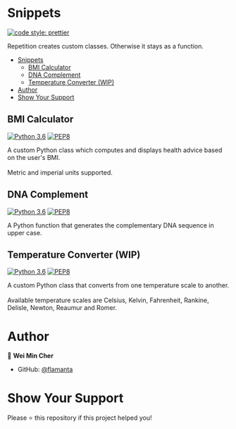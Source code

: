 # Snippets

[![code style: prettier](https://img.shields.io/badge/code_style-prettier-ff69b4.svg)](https://github.com/prettier/prettier)

Repetition creates custom classes. Otherwise it stays as a function.

- [Snippets](#snippets)
  - [BMI Calculator](#bmi-calculator)
  - [DNA Complement](#dna-complement)
  - [Temperature Converter (WIP)](#temperature-converter-wip)
- [Author](#author)
- [Show Your Support](#show-your-support)

## BMI Calculator

[![Python 3.6](https://img.shields.io/badge/python-3.6-blue)](https://shields.io/) [![PEP8](https://img.shields.io/badge/code%20style-pep8-orange.svg)](https://www.python.org/dev/peps/pep-0008/)

A custom Python class which computes and displays health advice based on the user's BMI.<br><br>
Metric and imperial units supported.

## DNA Complement

[![Python 3.6](https://img.shields.io/badge/python-3.6-blue)](https://shields.io/) [![PEP8](https://img.shields.io/badge/code%20style-pep8-orange.svg)](https://www.python.org/dev/peps/pep-0008/)

A Python function that generates the complementary DNA sequence in upper case.

## Temperature Converter (WIP)

[![Python 3.6](https://img.shields.io/badge/python-3.6-blue)](https://shields.io/) [![PEP8](https://img.shields.io/badge/code%20style-pep8-orange.svg)](https://www.python.org/dev/peps/pep-0008/)

A custom Python class that converts from one temperature scale to another.<br><br>
Available temperature scales are Celsius, Kelvin, Fahrenheit, Rankine, Delisle, Newton, Reaumur and Romer.

# Author

👤 **Wei Min Cher**

- GitHub: [@flamanta](https://github.com/flamanta)

# Show Your Support

Please ⭐ this repository if this project helped you!
